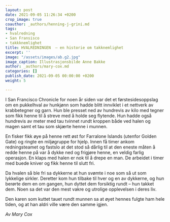 ```yaml
---
layout: post
date: 2021-09-05 11:26:34 +0200
crop_image: true
coauthor: _authors/henning-j-grini.md
tags:
- hvalredning
- San Fransisco
- takkknemlighet
title: HVALREDNINGEN  – en historie om takknemlighet
excerpt: ''
image: "/assets/images/ab.g2.jpg"
image_caption: Illustrasjonsbilde Anne Bakke
author: _authors/mary-cox.md
categories: []
publish_date: 2021-09-05 00:00:00 +0200
weight: 5

---
```

I San Francisco Chronicle for noen år siden var det et førstesidesoppslag om en pukkelhval av hunkjønn som hadde blitt innviklet i et nettverk av krabbetegner og garn. Hun ble presset ned av hundrevis av kilo med tegner som fikk henne til å streve med å holde seg flytende. Hun hadde også hundrevis av meter med tau tvinnet rundt kroppen både ved halen og magen samt et tau som skjærte henne i munnen.

En fisker fikk øye på henne rett øst for Farralone Islands (utenfor Golden Gate) og ringte en miljøgruppe for hjelp. Innen få timer ankom redningsteamet og fastslo at det stod så dårlig til at den eneste måten å redde henne på var å dykke ned og frigjøre henne, en veldig farlig operasjon. En klaps med halen er nok til å drepe en man. De arbeidet i timer med buede kniver og fikk henne til slutt fri.

Da hvalen så ble fri sa dykkerne at hun svømte i noe som så ut som lykkelige sirkler. Deretter kom hun tilbake til hver og en av dykkerne, og hun berørte dem en om gangen, hun dyttet dem forsiktig rundt – hun takket dem. Noen sa det var den mest vakre og utrolige opplevelsen i deres liv.

Den karen som kuttet tauet rundt munnen sa at øyet hennes fulgte ham hele tiden, og at han aldri ville være den samme igjen.

_Av Mary Cox_